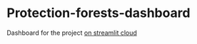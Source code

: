 # Protection-forests-dashboard
Dashboard for the project [on streamlit cloud](https://ukratic-protection-forests-dashboard-home-fsgk56.streamlit.app/)
